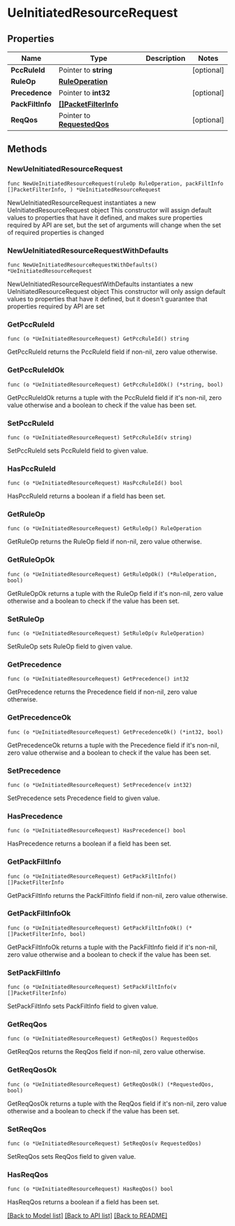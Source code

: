 # UeInitiatedResourceRequest

## Properties

Name | Type | Description | Notes
------------ | ------------- | ------------- | -------------
**PccRuleId** | Pointer to **string** |  | [optional] 
**RuleOp** | [**RuleOperation**](RuleOperation.md) |  | 
**Precedence** | Pointer to **int32** |  | [optional] 
**PackFiltInfo** | [**[]PacketFilterInfo**](PacketFilterInfo.md) |  | 
**ReqQos** | Pointer to [**RequestedQos**](RequestedQos.md) |  | [optional] 

## Methods

### NewUeInitiatedResourceRequest

`func NewUeInitiatedResourceRequest(ruleOp RuleOperation, packFiltInfo []PacketFilterInfo, ) *UeInitiatedResourceRequest`

NewUeInitiatedResourceRequest instantiates a new UeInitiatedResourceRequest object
This constructor will assign default values to properties that have it defined,
and makes sure properties required by API are set, but the set of arguments
will change when the set of required properties is changed

### NewUeInitiatedResourceRequestWithDefaults

`func NewUeInitiatedResourceRequestWithDefaults() *UeInitiatedResourceRequest`

NewUeInitiatedResourceRequestWithDefaults instantiates a new UeInitiatedResourceRequest object
This constructor will only assign default values to properties that have it defined,
but it doesn't guarantee that properties required by API are set

### GetPccRuleId

`func (o *UeInitiatedResourceRequest) GetPccRuleId() string`

GetPccRuleId returns the PccRuleId field if non-nil, zero value otherwise.

### GetPccRuleIdOk

`func (o *UeInitiatedResourceRequest) GetPccRuleIdOk() (*string, bool)`

GetPccRuleIdOk returns a tuple with the PccRuleId field if it's non-nil, zero value otherwise
and a boolean to check if the value has been set.

### SetPccRuleId

`func (o *UeInitiatedResourceRequest) SetPccRuleId(v string)`

SetPccRuleId sets PccRuleId field to given value.

### HasPccRuleId

`func (o *UeInitiatedResourceRequest) HasPccRuleId() bool`

HasPccRuleId returns a boolean if a field has been set.

### GetRuleOp

`func (o *UeInitiatedResourceRequest) GetRuleOp() RuleOperation`

GetRuleOp returns the RuleOp field if non-nil, zero value otherwise.

### GetRuleOpOk

`func (o *UeInitiatedResourceRequest) GetRuleOpOk() (*RuleOperation, bool)`

GetRuleOpOk returns a tuple with the RuleOp field if it's non-nil, zero value otherwise
and a boolean to check if the value has been set.

### SetRuleOp

`func (o *UeInitiatedResourceRequest) SetRuleOp(v RuleOperation)`

SetRuleOp sets RuleOp field to given value.


### GetPrecedence

`func (o *UeInitiatedResourceRequest) GetPrecedence() int32`

GetPrecedence returns the Precedence field if non-nil, zero value otherwise.

### GetPrecedenceOk

`func (o *UeInitiatedResourceRequest) GetPrecedenceOk() (*int32, bool)`

GetPrecedenceOk returns a tuple with the Precedence field if it's non-nil, zero value otherwise
and a boolean to check if the value has been set.

### SetPrecedence

`func (o *UeInitiatedResourceRequest) SetPrecedence(v int32)`

SetPrecedence sets Precedence field to given value.

### HasPrecedence

`func (o *UeInitiatedResourceRequest) HasPrecedence() bool`

HasPrecedence returns a boolean if a field has been set.

### GetPackFiltInfo

`func (o *UeInitiatedResourceRequest) GetPackFiltInfo() []PacketFilterInfo`

GetPackFiltInfo returns the PackFiltInfo field if non-nil, zero value otherwise.

### GetPackFiltInfoOk

`func (o *UeInitiatedResourceRequest) GetPackFiltInfoOk() (*[]PacketFilterInfo, bool)`

GetPackFiltInfoOk returns a tuple with the PackFiltInfo field if it's non-nil, zero value otherwise
and a boolean to check if the value has been set.

### SetPackFiltInfo

`func (o *UeInitiatedResourceRequest) SetPackFiltInfo(v []PacketFilterInfo)`

SetPackFiltInfo sets PackFiltInfo field to given value.


### GetReqQos

`func (o *UeInitiatedResourceRequest) GetReqQos() RequestedQos`

GetReqQos returns the ReqQos field if non-nil, zero value otherwise.

### GetReqQosOk

`func (o *UeInitiatedResourceRequest) GetReqQosOk() (*RequestedQos, bool)`

GetReqQosOk returns a tuple with the ReqQos field if it's non-nil, zero value otherwise
and a boolean to check if the value has been set.

### SetReqQos

`func (o *UeInitiatedResourceRequest) SetReqQos(v RequestedQos)`

SetReqQos sets ReqQos field to given value.

### HasReqQos

`func (o *UeInitiatedResourceRequest) HasReqQos() bool`

HasReqQos returns a boolean if a field has been set.


[[Back to Model list]](../README.md#documentation-for-models) [[Back to API list]](../README.md#documentation-for-api-endpoints) [[Back to README]](../README.md)


